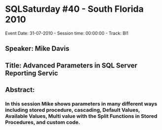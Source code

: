 # SQLSaturday #40 - South Florida 2010
Event Date: 31-07-2010 - Session time: 00:00:00 - Track: BI1
## Speaker: Mike Davis
## Title: Advanced Parameters in SQL Server Reporting Servic
## Abstract:
### In this session Mike shows parameters in many different ways including stored procedure, cascading, Default Values, Available Values, Multi value with the Split Functions in Stored Procedures, and custom code.
